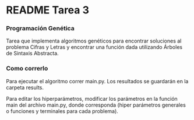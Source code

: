 # README Tarea 3

### Programación Genética

Tarea que implementa algoritmos genéticos para encontrar soluciones al problema Cifras y Letras y encontrar una función dada utilizando Árboles de Sintaxis Abstracta.

### Como correrlo

Para ejecutar el algoritmo correr main.py.
Los resultados se guardarán en la carpeta results.

Para editar los hiperparámetros, modificar los parámetros en la función main del archivo main.py, donde corresponda (hiper parámetros generales o funciones y terminales para cada problema).